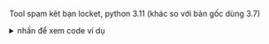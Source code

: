 Tool spam kêt bạn locket, python 3.11 (khác so với bản gốc dùng 3.7)

<details>
  <summary>nhấn để xem code ví dụ</summary>

```python 3.11
import os

repo_path = "/content/locket-spam"
target_path = "/content"

if not os.path.exists(repo_path):
    !git clone https://github.com/qtnug/locket-spam.git {repo_path}

!mv {repo_path}/* {target_path}/
!mv {repo_path}/.* {target_path}/ 2>/dev/null
!rm -rf {repo_path}

!python3 app.py
```

</details>
